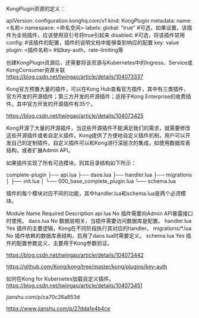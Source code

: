 KongPlugin资源的定义：

apiVersion: configuration.konghq.com/v1
kind: KongPlugin
metadata:
  name: <名称>
  namespace: <命名空间>
  labels:
    global: "true"   #可选，如果设置，该插件为全局插件，应该使用双引号将true引起来
disabled: <boolean>  #可选，将该插件禁用
config:              #该插件的配置，插件的说明文档中能够查到响应的配置
    key: value
plugin: <插件名称>    #如key-auth，rate-limiting等

创建KongPlugin资源后，还需要将该资源与Kubernetes中的Ingress、Service或KongConsumer资源关联
https://blog.csdn.net/twingao/article/details/104073337

Kong官方预置大量的插件，可以在Kong Hub查看官方插件，其中有三类插件，官方开发的开源插件；第三方开发的开源插件；适用于Kong Enterprise的收费插件。其中官方开发的开源插件有35个。

https://blog.csdn.net/twingao/article/details/104073425


Kong开源了大量的开源插件，当这些开源插件不能满足我们的需求，就需要修改这些开源插件或者自定义插件。Kong提供了方便地自定义插件机制，用户可以开发自己的定制插件。自定义插件可以和Kong进行深层次的集成，如使用数据库表结构，或者扩展Admin API。

如果插件实现了所有可选模块，则其目录结构如下所示：

complete-plugin
├── api.lua
├── daos.lua
├── handler.lua
├── migrations
│   ├── init.lua
│   └── 000_base_complete_plugin.lua
└── schema.lua

插件的每个模块对应不同的功能，其中handler.lua和schema.lua是两个必须模块。

Module Name	Required	Description
api.lua	No	插件需要向Admin API暴露接口时使用。
daos.lua	No	数据层相关，当插件需要访问数据库是配置。
handler.lua	Yes	插件的主要逻辑，Kong在不同阶段执行其对应的handler。
migrations/*.lua	No	插件依赖的数据库表结构，启用了daos.lua时需要定义。
schema.lua	Yes	插件的配置参数定义，主要用于Kong参数验证。

https://blog.csdn.net/twingao/article/details/104073442

https://github.com/Kong/kong/tree/master/kong/plugins/key-auth

如何在Kong for Kubernetes加载自定义插件。
https://blog.csdn.net/twingao/article/details/104073451

jianshu.com/p/ca70c26a853d

https://www.jianshu.com/p/27dda1e4b4ce